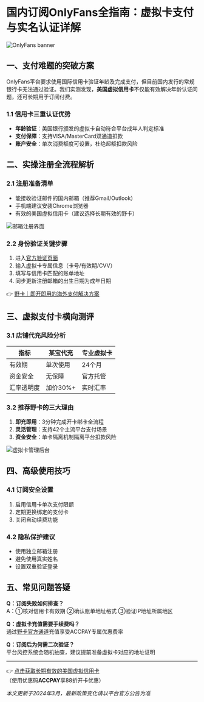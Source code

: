 # 国内订阅OnlyFans全指南：虚拟卡支付与实名认证详解

![OnlyFans banner](https://bbtdd.com/wp-content/uploads/img/291745158.webp)

## 一、支付难题的突破方案
OnlyFans平台要求使用国际信用卡验证年龄及完成支付，但目前国内发行的常规银行卡无法通过验证。我们实测发现，**美国虚拟信用卡**不仅能有效解决年龄认证问题，还可长期用于订阅付费。

### 1.1 信用卡三重认证优势
- **年龄验证**：美国银行颁发的虚拟卡自动符合平台成年人判定标准
- **支付保障**：支持VISA/MasterCard双通道扣款
- **账户安全**：单次消费额度可设置，杜绝超额扣款风险

## 二、实操注册全流程解析

### 2.1 注册准备清单
- 能接收验证邮件的国内邮箱（推荐Gmail/Outlook）
- 手机端建议安装Chrome浏览器
- 有效的美国虚拟信用卡（建议选择长期有效的野卡）

![邮箱注册界面](https://bbtdd.com/wp-content/uploads/img/4192961708.webp)

### 2.2 身份验证关键步骤
1. 进入[官方验证页面](https://onlyfans.com/my/payments/add_card)
2. 输入虚拟卡专属信息（卡号/有效期/CVV）
3. 填写与信用卡匹配的账单地址
4. 同步更新注册邮箱的出生日期为成年日期

👉 [野卡｜即开即用的海外支付解决方案](https://bbtdd.com/yeka)

## 三、虚拟支付卡横向测评

### 3.1 店铺代充风险分析
| 指标        | 某宝代充    | 专业虚拟卡 |
|-------------|-------------|------------|
| 有效期       | 单次使用    | 24个月     | 
| 资金安全     | 无保障      | 官方托管   |
| 汇率透明度   | 加价30%+    | 实时汇率   |

### 3.2 推荐野卡的三大理由
1. **即充即用**：3分钟完成开卡绑卡全流程
2. **灵活管理**：支持42个主流平台支付场景
3. **资金安全**：单卡隔离机制隔离平台扣款风险

![虚拟卡管理后台](https://bbtdd.com/wp-content/uploads/img/944359022315816.webp)

## 四、高级使用技巧

### 4.1 订阅安全设置
1. 启用信用卡单次支付限额
2. 定期更换绑定的支付卡
3. 关闭自动续费功能

### 4.2 隐私保护建议
- 使用独立邮箱注册
- 避免使用真实姓名
- 设置双重验证登录

## 五、常见问题答疑

**Q：订阅失败如何排查？**  
A：①核对信用卡有效期 ②确认账单地址格式 ③验证IP地址所属地区

**Q：虚拟卡充值需要手续费吗？**  
通过[野卡官方通道](https://bbtdd.com/yeka)充值享受ACCPAY专属优惠费率

**Q：订阅后为何需二次验证？**  
平台风控系统会随机抽查，建议提前准备虚拟卡对应的地址证明

---

👉 [点击获取长期有效的美国虚拟信用卡](https://bbtdd.com/yeka)  
（使用优惠码**ACCPAY**享88折开卡优惠）

*本文更新于2024年3月，最新政策变化请以平台官方公告为准*